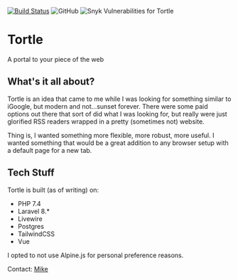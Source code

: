 [![Build Status](https://travis-ci.com/desertrat-io/tortle.svg?branch=master)](https://travis-ci.com/desertrat-io/tortle)
![GitHub](https://img.shields.io/github/license/desertrat-io/tortle)
![Snyk Vulnerabilities for Tortle](https://img.shields.io/snyk/vulnerabilities/github/desertrat-io/tortle)


# Tortle

A portal to your piece of the web

## What's it all about?

Tortle is an idea that came to me while I was looking for something similar to iGoogle, but modern and
not...sunset forever. There were some paid options out there that sort of did what I was looking for, but really
were just glorified RSS readers wrapped in a pretty (sometimes not) website.

Thing is, I wanted something more flexible, more robust, more useful. I wanted something that would be a great addition
to any browser setup with a default page for a new tab.

## Tech Stuff

Tortle is built (as of writing) on:

- PHP 7.4
- Laravel 8.*
- Livewire
- Postgres
- TailwindCSS  
- Vue

I opted to not use Alpine.js for personal preference reasons.

Contact: [Mike](mailto:mike@desertrat.io)
